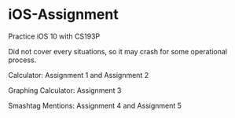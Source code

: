 # iOS-Assignment
Practice iOS 10 with CS193P

Did not cover every situations, so it may crash for some operational process. 


Calculator: Assignment 1 and Assignment 2

Graphing Calculator: Assignment 3

Smashtag Mentions: Assignment 4 and Assignment 5
